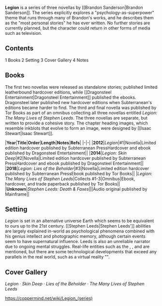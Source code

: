 **Legion** is a series of three novellas by [[Brandon Sanderson\|Brandon Sanderson]]. The series explicitly explores a "psychology-as-superpower" theme that runs through many of Brandon's works, and he describes them as the "most personal stories" he has ever written. No further stories are currently planned, but the character could return in other forms of media such as television.

## Contents

1 Books
2 Setting
3 Cover Gallery
4 Notes


## Books
The first two novellas were released as standalone stories;  published limited leatherbound hardcover editions, while [[Dragonsteel Entertainment\|Dragonsteel Entertainment]] published the ebooks. Dragonsteel later published new hardcover editions when Subterranean's editions became harder to find. The third and final novella was published by Tor Books as part of an omnibus collecting all three novellas entitled *Legion: The Many Lives of Stephen Leeds*. The three novellas are separate, but written to provide a cohesive story.
The chapter heading images, which resemble inkblots that evolve to form an image, were designed by [[Isaac Stewart\|Isaac Stewart]].

|**Year**|**Title**|**Order**|**Length**|**Notes**|**Refs**|
|-|-|
|**2012**|*Legion*|#1|Novella|Limited edition hardcover published by Subterranean PressHardcover and ebook published by Dragonsteel Entertainment||
|**2014**|*Legion: Skin Deep*|#2|Novella|Limited edition hardcover published by Subterranean PressHardcover and ebook published by Dragonsteel Entertainment||
|**2018**|*Legion: Lies of the Beholder*|#3|Novella|Limited edition hardcover published by Subterranean PressEbook published by Tor Books||
|*Legion: The Many Lives of Stephen Leeds*|Collects #1-3|Omnibus|Ebook, hardcover, and trade paperback published by Tor Books||
|**Unknown**|*Stephen Leeds: Death & Faxes*|||Audio original published by Mainframe||

## Setting
*Legion* is set in an alternative universe Earth which seems to be equivalent to ours up to the 21st century. [[Stephen Leeds\|Stephen Leeds']] abilities are largely explained in-world as psychological phenomena combined with his genius intellect and photographic memory, although certain events seem to have supernatural influence. Leeds is also an unreliable narrator due to ongoing mental struggles. Real-life entities such as the , , and  are mentioned, but there are some technological developments that exceed any parallels in the real world, such as a virtual reality "".

## Cover Gallery
*Legion* · *Skin Deep* · *Lies of the Beholder* · *The Many Lives of Stephen Leeds*


https://coppermind.net/wiki/Legion_(series)